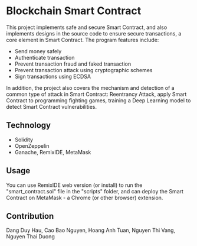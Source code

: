 # Blockchain Smart Contract
This project implements safe and secure Smart Contract, and also implements designs in the source code to ensure secure transactions, a core element in Smart Contract. The program features include:
+ Send money safely
+ Authenticate transaction
+ Prevent transaction fraud and faked transaction
+ Prevent transaction attack using cryptographic schemes
+ Sign transactions using ECDSA

In addition, the project also covers the mechanism and detection of a common type of attack in Smart Contract: Reentrancy Attack, apply Smart Contract to programming fighting games, training a Deep Learning model to detect Smart Contract vulnerabilities.
## Technology
+ Solidity
+ OpenZeppelin
+ Ganache, RemixIDE, MetaMask
## Usage
You can use RemixIDE web version (or install) to run the "smart_contract.sol" file in the "scripts" folder, and can deploy the Smart Contract on MetaMask - a Chrome (or other browser) extension.
## Contribution
Dang Duy Hau, Cao Bao Nguyen, Hoang Anh Tuan, Nguyen Thi Vang, Nguyen Thai Duong
